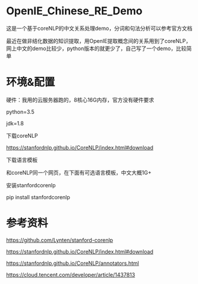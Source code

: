 # OpenIE_Chinese_RE_Demo
这是一个基于coreNLP的中文关系处理demo，分词和句法分析可以参考官方文档

最近在做非结化数据的知识提取，用OpenIE提取概念间的关系用到了coreNLP，网上中文的demo比较少，python版本的就更少了，自己写了一个demo，比较简单

# 环境&配置
硬件：我用的云服务器跑的，8核心16G内存，官方没有硬件要求

python=3.5

jdk=1.8

下载coreNLP

https://stanfordnlp.github.io/CoreNLP/index.html#download

下载语言模板

和coreNLP同一个网页，在下面有可选语言模板，中文大概1G+

安装stanfordcorenlp

pip install stanfordcorenlp

# 参考资料

https://github.com/Lynten/stanford-corenlp

https://stanfordnlp.github.io/CoreNLP/index.html#download

https://stanfordnlp.github.io/CoreNLP/annotators.html

https://cloud.tencent.com/developer/article/1437813
